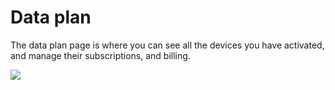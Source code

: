 # Data plan

The data plan page is where you can see all the devices you have activated, and manage their subscriptions, and billing.

![](https://upload.r2.lb.chasm.cloud/2025/10/imgur/GC3e8rW.png)
